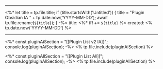 
---
<%*
   let title = tp.file.title;
   if (title.startsWith('Untitled')) {
      title = "Plugin Obsidian IA " + tp.date.now('YYYY-MM-DD');
      await tp.file.rename(`${title}`);
   }
-%>
title: <%* tR += `${title}` %>
created: <% tp.date.now('YYYY-MM-DD') %>

---

<%* 
const pluginAiSection = "[[Plugin List v2 IA]]";
console.log(pluginAiSection);
-%>
<% tp.file.include(pluginAiSection) %>

<%* 
const pluginAllSection = "[[Plugin List All]]";
console.log(pluginAllSection);
-%>
<% tp.file.include(pluginAllSection) %>
